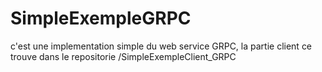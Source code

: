 # SimpleExempleGRPC

c'est une implementation simple du web service GRPC, la partie client ce trouve dans le repositorie /SimpleExempleClient_GRPC
